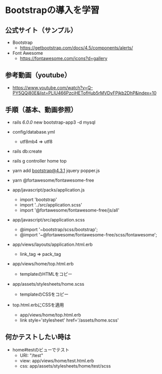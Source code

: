 # Bootstrapの導入を学習

## 公式サイト（サンプル）
- Bootstrap
    - https://getbootstrap.com/docs/4.5/components/alerts/
- Font Awesome
    - https://fontawesome.com/icons?d=gallery

## 参考動画（youtube）
- https://www.youtube.com/watch?v=Q-PY5QQj80E&list=PLlU466PzciHETofHub5rMVDvFPjkb2DhP&index=10

## 手順（基本、動画参照）

- rails _6.0.0_ new bootstrap-app3 -d mysql

- config/database.yml
    - utf8mb4 => utf8

- rails db:create

- rails g controller home top

- yarn add bootstrap@4.3.1 jquery popper.js

- yarn @fortawesome/fontawesome-free

- app/javascript/packs/application.js
    - import 'bootstrap'
    - import '../src/application.scss'
    - import '@fortawesome/fontawesome-free/js/all'

- app/javascript/src/application.scss
    - @import '~bootstrap/scss/bootstrap';
    - @import '~@fortawesome/fontawesome-free/scss/fontawesome';

- app/views/layouts/application.html.erb
    - link_tag => pack_tag

- app/views/home/top.html.erb
    - templateのHTMLをコピー

- app/assets/stylesheets/home.scss
    - templateのCSSをコピー

- top.html.erbにCSSを適用
    - app/views/home/top.html.erb
    - link style='stylesheet' href='/assets/home.scss'

## 何かテストしたい時は

- home#testのビューでテスト
    - URI: "/test"
    - view: app/views/home/test.html.erb
    - css: app/assets/stylesheets/home/test/scss